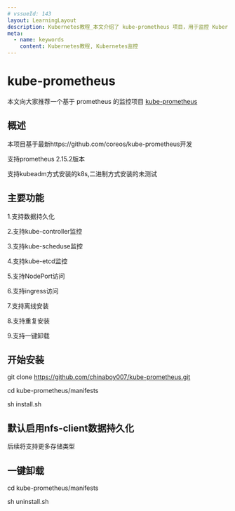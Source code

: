 ```yaml
---
# vssueId: 143
layout: LearningLayout
description: Kubernetes教程_本文介绍了 kube-prometheus 项目，用于监控 Kubernetes 集群。
meta:
  - name: keywords
    content: Kubernetes教程, Kubernetes监控
---
```


# kube-prometheus

本文向大家推荐一个基于 prometheus 的监控项目 [kube-prometheus](https://github.com/chinaboy007/kube-prometheus)

## 概述

本项目基于最新https://github.com/coreos/kube-prometheus开发

支持prometheus 2.15.2版本

支持kubeadm方式安装的k8s,二进制方式安装的未测试


## 主要功能

1.支持数据持久化

2.支持kube-controller监控

3.支持kube-scheduse监控

4.支持kube-etcd监控

5.支持NodePort访问

6.支持ingress访问

7.支持离线安装

8.支持重复安装

9.支持一键卸载




## 开始安装

git clone https://github.com/chinaboy007/kube-prometheus.git

cd kube-prometheus/manifests

sh install.sh



## 默认启用nfs-client数据持久化  

  后续将支持更多存储类型


## 一键卸载  

cd kube-prometheus/manifests

sh uninstall.sh
